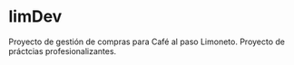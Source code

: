 # limDev
Proyecto de gestión de compras para Café al paso Limoneto. Proyecto de práctcias profesionalizantes.
